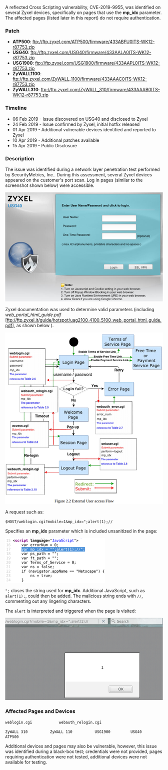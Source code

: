 A reflected Cross Scripting vulnerability, CVE-2019-9955, was identified on several Zyxel devices, specifically on pages that use the **mp_idx** parameter. The affected pages (listed later in this report) do not require authentication.  

### Patch

* **ATP500**: <ftp://ftp.zyxel.com/ATP500/firmware/433ABFU0ITS-WK12-r87753.zip>
* **USG40**: <ftp://ftp.zyxel.com/USG40/firmware/433AALA0ITS-WK12-r87753.zip>
* **USG1900**: <ftp://ftp.zyxel.com/USG1900/firmware/433AAPL0ITS-WK12-r87753.zip>
* **ZyWALL1100**: <ftp://ftp.zyxel.com/ZyWALL_1100/firmware/433AAAC0ITS-WK12-r87753.zip>
* **ZyWALL310**: <ftp://ftp.zyxel.com/ZyWALL_310/firmware/433AAAB0ITS-WK12-r87753.zip>

### Timeline

* 06 Feb 2019 - Issue discovered on USG40 and disclosed to Zyxel
* 24 Feb 2019 - Issue confirmed by Zyxel, initial hotfix released
* 01 Apr 2019 - Additional vulnerable devices identified and reported to Zyxel
* 10 Apr 2019 - Additional patches available
* 15 Apr 2019 - Public Disclosure

### Description

The issue was identified during a network layer penetration test performed by SecurityMetrics, Inc.. During this assessment, several Zyxel devices appeared on the customer's port scan. Log in pages (similar to the screenshot shown below) were accessible.

![](./login.png)

<pagebreak></pagebreak>

Zyxel documentation was used to determine valid parameters (including *web_portal_html_guide.pdf* [<ftp://ftp.zyxel.it/guide/hotspot/uag2100_4100_5100_web_portal_html_guide.pdf>], as shown below ).

![](./access_flow.png)

<pagebreak></pagebreak>

A request such as:

~~~
$HOST/weblogin.cgi?mobile=1&mp_idx=";alert(1);//
~~~

Specifies an **mp_idx** parameter which is included unsanitized in the page:

![](./source.png)

`";` closes the string used for **mp_idx**.  Additional JavaScript, such as `alert(1);`, could then be added.  The malicious string ends with `//`, commenting out any lingering characters.

The `alert` is interpreted and triggered when the page is visited:

![](./alert.png)

### Affected Pages and Devices

~~~{command="Tested Pages"}
weblogin.cgi            webauth_relogin.cgi
~~~

~~~{command="Tested Devices"}
ZyWALL 310          ZyWALL 110          USG1900         USG40           ATP500
~~~

Additional devices and pages may also be vulnerable, however, this issue was identified during a black-box test; credentials were not provided, pages requiring authentication were not tested, additional devices were not available for testing.
